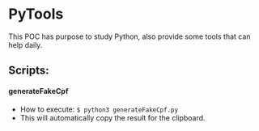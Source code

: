 # PyTools
This POC has purpose to study Python, also provide some tools that can help daily.

## Scripts:

#### generateFakeCpf

- How to execute: `$ python3 generateFakeCpf.py`
- This will automatically copy the result for the clipboard.
